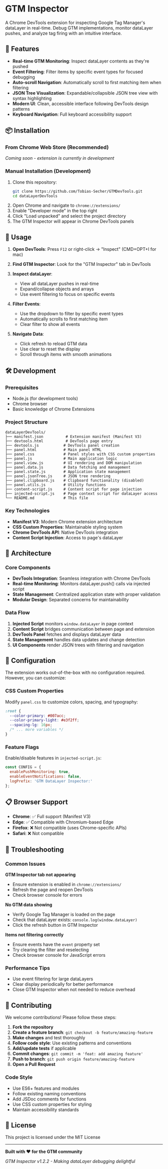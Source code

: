 # GTM Inspector

A Chrome DevTools extension for inspecting Google Tag Manager's dataLayer in real-time. Debug GTM implementations, monitor dataLayer pushes, and analyze tag firing with an intuitive interface.

## 🚀 Features

- **Real-time GTM Monitoring**: Inspect dataLayer contents as they're pushed
- **Event Filtering**: Filter items by specific event types for focused debugging
- **Auto-scroll Navigation**: Automatically scroll to first matching item when filtering
- **JSON Tree Visualization**: Expandable/collapsible JSON tree view with syntax highlighting
- **Modern UI**: Clean, accessible interface following DevTools design patterns
- **Keyboard Navigation**: Full keyboard accessibility support

## 📦 Installation

### From Chrome Web Store (Recommended)
*Coming soon - extension is currently in development*

### Manual Installation (Development)
1. Clone this repository:
   ```bash
   git clone https://github.com/Tobias-Secher/GTMDevTools.git
   cd dataLayerDevTools
   ```
2. Open Chrome and navigate to `chrome://extensions/`
3. Enable "Developer mode" in the top right
4. Click "Load unpacked" and select the project directory
5. The GTM Inspector will appear in Chrome DevTools panels

## 🎯 Usage

1. **Open DevTools**: Press `F12` or right-click → "Inspect" (CMD+OPT+I for mac)

2. **Find GTM Inspector**: Look for the "GTM Inspector" tab in DevTools

3. **Inspect dataLayer**: 
   - View all dataLayer pushes in real-time
   - Expand/collapse objects and arrays
   - Use event filtering to focus on specific events

4. **Filter Events**:
   - Use the dropdown to filter by specific event types
   - Automatically scrolls to first matching item
   - Clear filter to show all events

5. **Navigate Data**:
   - Click refresh to reload GTM data
   - Use clear to reset the display
   - Scroll through items with smooth animations

## 🛠️ Development

### Prerequisites
- Node.js (for development tools)
- Chrome browser
- Basic knowledge of Chrome Extensions

### Project Structure
```
dataLayerDevTools/
├── manifest.json          # Extension manifest (Manifest V3)
├── devtools.html          # DevTools page entry
├── devtools.js           # DevTools panel creation
├── panel.html            # Main panel HTML
├── panel.css             # Panel styles with CSS custom properties
├── panel.js              # Main application logic
├── panel.view.js         # UI rendering and DOM manipulation
├── panel.data.js         # Data fetching and management
├── panel.state.js        # Application state management
├── panel.jsonTree.js     # JSON tree rendering
├── panel.clipboard.js    # Clipboard functionality (disabled)
├── panel.utils.js        # Utility functions
├── content-script.js     # Content script for page injection
├── injected-script.js    # Page context script for dataLayer access
└── README.md             # This file
```

### Key Technologies
- **Manifest V3**: Modern Chrome extension architecture
- **CSS Custom Properties**: Maintainable styling system
- **Chrome DevTools API**: Native DevTools integration
- **Content Script Injection**: Access to page's dataLayer

## 🎨 Architecture

### Core Components

- **DevTools Integration**: Seamless integration with Chrome DevTools
- **Real-time Monitoring**: Monitors dataLayer.push() calls via injected script
- **State Management**: Centralized application state with proper validation
- **Modular Design**: Separated concerns for maintainability

### Data Flow
1. **Injected Script** monitors `window.dataLayer` in page context
2. **Content Script** bridges communication between page and extension
3. **DevTools Panel** fetches and displays dataLayer data
4. **State Management** handles data updates and change detection
5. **UI Components** render JSON trees with filtering and navigation

## 🔧 Configuration

The extension works out-of-the-box with no configuration required. However, you can customize:

### CSS Custom Properties
Modify `panel.css` to customize colors, spacing, and typography:

```css
:root {
  --color-primary: #007acc;
  --color-primary-light: #e3f2ff;
  --spacing-lg: 16px;
  /* ... more variables */
}
```

### Feature Flags
Enable/disable features in `injected-script.js`:

```javascript
const CONFIG = {
  enablePushMonitoring: true,
  enableEventNotifications: false,
  logPrefix: 'GTM DataLayer Inspector:'
};
```

## 📋 Browser Support

- **Chrome**: ✅ Full support (Manifest V3)
- **Edge**: ✅ Compatible with Chromium-based Edge
- **Firefox**: ❌ Not compatible (uses Chrome-specific APIs)
- **Safari**: ❌ Not compatible

## 🐛 Troubleshooting

### Common Issues

**GTM Inspector tab not appearing**
- Ensure extension is enabled in `chrome://extensions/`
- Refresh the page and reopen DevTools
- Check browser console for errors

**No GTM data showing**
- Verify Google Tag Manager is loaded on the page
- Check that dataLayer exists: `console.log(window.dataLayer)`
- Click the refresh button in GTM Inspector

**Items not filtering correctly**
- Ensure events have the `event` property set
- Try clearing the filter and reselecting
- Check browser console for JavaScript errors

### Performance Tips
- Use event filtering for large dataLayers
- Clear display periodically for better performance
- Close GTM Inspector when not needed to reduce overhead

## 🤝 Contributing

We welcome contributions! Please follow these steps:

1. **Fork the repository**
2. **Create a feature branch**: `git checkout -b feature/amazing-feature`
3. **Make changes** and test thoroughly
4. **Follow code style**: Use existing patterns and conventions
5. **Add/update tests** if applicable
6. **Commit changes**: `git commit -m 'feat: add amazing feature'`
7. **Push to branch**: `git push origin feature/amazing-feature`
8. **Open a Pull Request**

### Code Style
- Use ES6+ features and modules
- Follow existing naming conventions
- Add JSDoc comments for functions
- Use CSS custom properties for styling
- Maintain accessibility standards

## 📄 License

This project is licensed under the MIT License

---

**Built with ❤️ for the GTM community**

*GTM Inspector v1.2.2 - Making dataLayer debugging delightful*